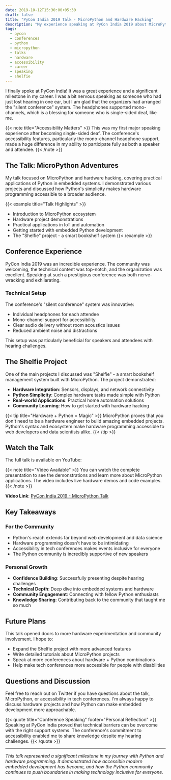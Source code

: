 ```yaml
---
date: 2019-10-12T15:30:00+05:30
draft: false
title: "PyCon India 2019 Talk - MicroPython and Hardware Hacking"
description: "My experience speaking at PyCon India 2019 about MicroPython, hardware projects, and accessibility in conference speaking with single-sided deafness."
tags:
  - pycon
  - conferences
  - python
  - micropython
  - talks
  - hardware
  - accessibility
  - career
  - speaking
  - shelfie
---
```


I finally spoke at PyCon India! It was a great experience and a significant milestone in my career. I was a bit nervous speaking as someone who had just lost hearing in one ear, but I am glad that the organizers had arranged the "silent conference" system. The headphones supported mono-channels, which is a blessing for someone who is single-sided deaf, like me.

{{< note title="Accessibility Matters" >}}
This was my first major speaking experience after becoming single-sided deaf. The conference's accessibility features, particularly the mono-channel headphone support, made a huge difference in my ability to participate fully as both a speaker and attendee.
{{< /note >}}

## The Talk: MicroPython Adventures

My talk focused on MicroPython and hardware hacking, covering practical applications of Python in embedded systems. I demonstrated various projects and discussed how Python's simplicity makes hardware programming accessible to a broader audience.

{{< example title="Talk Highlights" >}}
- Introduction to MicroPython ecosystem
- Hardware project demonstrations
- Practical applications in IoT and automation
- Getting started with embedded Python development
- The "Shelfie" project - a smart bookshelf system
{{< /example >}}

## Conference Experience

PyCon India 2019 was an incredible experience. The community was welcoming, the technical content was top-notch, and the organization was excellent. Speaking at such a prestigious conference was both nerve-wracking and exhilarating.

### Technical Setup

The conference's "silent conference" system was innovative:
- Individual headphones for each attendee
- Mono-channel support for accessibility
- Clear audio delivery without room acoustics issues
- Reduced ambient noise and distractions

This setup was particularly beneficial for speakers and attendees with hearing challenges.

## The Shelfie Project

One of the main projects I discussed was "Shelfie" - a smart bookshelf management system built with MicroPython. The project demonstrated:

- **Hardware Integration**: Sensors, displays, and network connectivity
- **Python Simplicity**: Complex hardware tasks made simple with Python
- **Real-world Applications**: Practical home automation solutions
- **Community Learning**: How to get started with hardware hacking

{{< tip title="Hardware + Python = Magic" >}}
MicroPython proves that you don't need to be a hardware engineer to build amazing embedded projects. Python's syntax and ecosystem make hardware programming accessible to web developers and data scientists alike.
{{< /tip >}}

## Watch the Talk

The full talk is available on YouTube:

{{< note title="Video Available" >}}
You can watch the complete presentation to see the demonstrations and learn more about MicroPython applications. The video includes live hardware demos and code examples.
{{< /note >}}

**Video Link**: [PyCon India 2019 - MicroPython Talk](https://www.youtube.com/embed/aEYftBZz6ag)

## Key Takeaways

### For the Community
- Python's reach extends far beyond web development and data science
- Hardware programming doesn't have to be intimidating
- Accessibility in tech conferences makes events inclusive for everyone
- The Python community is incredibly supportive of new speakers

### Personal Growth
- **Confidence Building**: Successfully presenting despite hearing challenges
- **Technical Depth**: Deep dive into embedded systems and hardware
- **Community Engagement**: Connecting with fellow Python enthusiasts
- **Knowledge Sharing**: Contributing back to the community that taught me so much

## Future Plans

This talk opened doors to more hardware experimentation and community involvement. I hope to:

- Expand the Shelfie project with more advanced features
- Write detailed tutorials about MicroPython projects
- Speak at more conferences about hardware + Python combinations
- Help make tech conferences more accessible for people with disabilities

## Questions and Discussion

Feel free to reach out on Twitter if you have questions about the talk, MicroPython, or accessibility in tech conferences. I'm always happy to discuss hardware projects and how Python can make embedded development more approachable.

{{< quote title="Conference Speaking" footer="Personal Reflection" >}}
Speaking at PyCon India proved that technical barriers can be overcome with the right support systems. The conference's commitment to accessibility enabled me to share knowledge despite my hearing challenges.
{{< /quote >}}

---

*This talk represented a significant milestone in my journey with Python and hardware programming. It demonstrated how accessible modern embedded development has become, and how the Python community continues to push boundaries in making technology inclusive for everyone.*